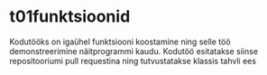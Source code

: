 # t01funktsioonid

Kodutööks on igaühel funktsiooni koostamine ning selle töö demonstreerimine näitprogrammi kaudu. 
Kodutöö esitatakse siinse repositooriumi pull requestina ning tutvustatakse klassis tahvli ees
